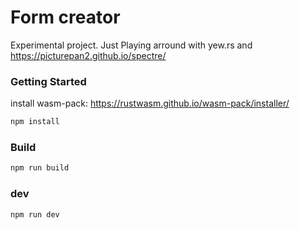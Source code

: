 # Form creator

Experimental project. Just Playing arround with yew.rs and https://picturepan2.github.io/spectre/

### Getting Started

install wasm-pack:
https://rustwasm.github.io/wasm-pack/installer/

```bash
npm install
```

### Build

```bash
npm run build
```

### dev

```bash
npm run dev
```
